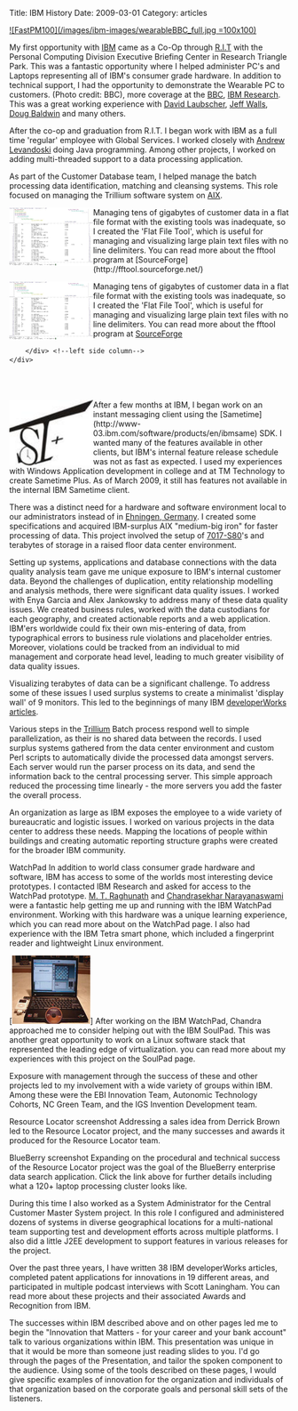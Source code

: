 Title: IBM History
Date:  2009-03-01
Category: articles

[![FastPM100](/images/ibm-images/wearableBBC_full.jpg =100x100)](https://github.com/WasatchPhotonics/FastPM100)

My first opportunity with [IBM](http://www.ibm.com) came as a Co-Op through [R.I.T](http://www.rit.edu) with the
Personal Computing Division Executive Briefing Center in Research
Triangle Park. This was a fantastic opportunity where I helped
administer PC's and Laptops representing all of IBM's consumer grade
hardware. In addition to technical support, I had the opportunity to
demonstrate the Wearable PC to customers. (Photo credit: BBC), more
coverage at the
[BBC](http://news.bbc.co.uk/2/hi/science/nature/538072.stm), [IBM Research](http://domino.research.ibm.com/library/cyberdig.nsf/0/122b8399b43ea4348525701c0073005a?OpenDocument&Highlight=0,RC23622). This was a great working experience
with [David
Laubscher](https://www.linkedin.com/in/david-laubscher-36639a2?), [Jeff
Walls](https://www.linkedin.com/in/jeffrey-walls-1ba0797?), [Doug
Baldwin](https://www.linkedin.com/in/doug-baldwin-54019a?) and many others.

After the co-op and graduation from R.I.T. I began work with IBM as a
full time 'regular' employee with Global Services. I worked closely with
[Andrew Levandoski](https://www.linkedin.com/in/levandos?) doing Java programming. Among other projects, I worked
on adding multi-threaded support to a data processing application.

As part of the Customer Database team, I helped manage the batch
processing data identification, matching and cleansing systems. This
role focused on managing the Trillium software system on
[AIX](http://www-03.ibm.com/systems/power/software/aix/).


<img align="left" src="/images/ibm-images/fftool-screenshot.jpg" style="width:30%" />
Managing tens of gigabytes of customer data in a flat
file format with the existing tools was inadequate, so I created the
'Flat File Tool', which is useful for managing and visualizing large
plain text files with no line delimiters. You can read more about the
fftool program at [SourceForge](http://fftool.sourceforge.net/)

<div class="container">
    <div class="row">
        <div class="col-md-2">
<img align="left" src="/images/ibm-images/fftool-screenshot.jpg" style="width:30%" />
        </div>
        <div class="col-md-8">

Managing tens of gigabytes of customer data in a flat
file format with the existing tools was inadequate, so I created the
'Flat File Tool', which is useful for managing and visualizing large
plain text files with no line delimiters. You can read more about the
fftool program at [SourceForge](http://fftool.sourceforge.net/)

        </div> <!--left side column-->
    </div>
</div>

<br>  
<br>  
<br>  

<img align="left" src="/images/ibm-images/SametimePlus_logo_110.jpg" style="width:30%" />
After a few months at IBM, I began work on an instant
messaging client using the
[Sametime](http://www-03.ibm.com/software/products/en/ibmsame) SDK. I wanted many of the features
available in other clients, but IBM's internal feature release schedule
was not as fast as expected. I used my experiences with Windows
Application development in college and at TM Technology to create
Sametime Plus. As of March 2009, it still has features not available in
the internal IBM Sametime client.

There was a distinct need for a hardware and software environment local
to our administrators instead of in [Ehningen,
Germany](https://www.google.com/maps/place/IBM+Ehningen/@48.6502964,8.9364503,2062m/data=!3m1!1e3!4m8!1m2!2m1!1sibm+ehningen+data+center!3m4!1s0x0000000000000000:0x3b35d9ef4bbf614c!8m2!3d48.6519571!4d8.9467496). I created some
specifications and acquired IBM-surplus AIX "medium-big iron" for faster
processing of data. This project involved the setup of
[7017-S80](http://www.coworthtechnologies.com/products/ibm/system-p/rs-6000/ibm-rs-6000-s80)'s and
terabytes of storage in a raised floor data center environment.

Setting up systems, applications and database connections with the data
quality analysis team gave me unique exposure to IBM's internal customer
data. Beyond the challenges of duplication, entity relationship
modelling and analysis methods, there were significant data quality
issues. I worked with Enya Garcia and Alex Jankowsky to address many of
these data quality issues. We created business rules, worked with the
data custodians for each geography, and created actionable reports and a
web application. IBM'ers worldwide could fix their own mis-entering of
data, from typographical errors to business rule violations and
placeholder entries. Moreover, violations could be tracked from an
individual to mid management and corporate head level, leading to much
greater visibility of data quality issues.

Visualizing terabytes of data can be a significant challenge. To address
some of these issues I used surplus systems to create a minimalist
'display wall' of 9 monitors. This led to the beginnings of many IBM
[developerWorks
articles](http://www.ibm.com/developerworks/opensource/library?sort_by=&show_abstract=true&show_all=&search_flag=&contentarea_by=All+Zones&search_by=nathan+harrington&topic_by=-1&industry_by=-1&type_by=All+Types&ibm-search=Search).

Various steps in the [Trillium](https://www.trilliumsoftware.com/) Batch process respond well to simple
parallelization, as their is no shared data between the records. I used
surplus systems gathered from the data center environment and custom
Perl scripts to automatically divide the processed data amongst servers.
Each server would run the parser process on its data, and send the
information back to the central processing server. This simple approach
reduced the processing time linearly - the more servers you add the
faster the overall process.

An organization as large as IBM exposes the employee to a wide variety
of bureaucratic and logistic issues. I worked on various projects in the
data center to address these needs. Mapping the locations of people
within buildings and creating automatic reporting structure graphs were
created for the broader IBM community.

WatchPad In addition to world class consumer grade hardware and
software, IBM has access to some of the worlds most interesting device
prototypes. I contacted IBM Research and asked for access to the
WatchPad prototype. [M. T.
Raghunath](https://in.linkedin.com/in/m-t-raghunath-a98600)  and
[Chandrasekhar
Narayanaswami](http://researcher.watson.ibm.com/researcher/view.php?person=us-chandras) were a fantastic help getting
me up and running with the IBM WatchPad environment. Working with this
hardware was a unique learning experience, which you can read more about
on the WatchPad page. I also had experience with the IBM Tetra smart
phone, which included a fingerprint reader and lightweight Linux
environment.

[![SoulPad](/images/ibm-images/soulPad_thumbnail0.png)] After working on the IBM WatchPad, Chandra approached me to
consider helping out with the IBM SoulPad. This was another great
opportunity to work on a Linux software stack that represented the
leading edge of virtualization. you can read more about my experiences
with this project on the SoulPad page.

Exposure with management through the success of these and other projects
led to my involvement with a wide variety of groups within IBM. Among
these were the EBI Innovation Team, Autonomic Technology Cohorts, NC
Green Team, and the IGS Invention Development team.

Resource Locator screenshot Addressing a sales idea from Derrick Brown
led to the Resource Locator project, and the many successes and awards
it produced for the Resource Locator team.

BlueBerry screenshot Expanding on the procedural and technical success
of the Resource Locator project was the goal of the BlueBerry enterprise
data search application. Click the link above for further details
including what a 120+ laptop processing cluster looks like.

During this time I also worked as a System Administrator for the Central
Customer Master System project. In this role I configured and
administered dozens of systems in diverse geographical locations for a
multi-national team supporting test and development efforts across
multiple platforms. I also did a little J2EE development to support
features in various releases for the project.

Over the past three years, I have written 38 IBM developerWorks
articles, completed patent applications for innovations in 19 different
areas, and participated in multiple podcast interviews with Scott
Laningham. You can read more about these projects and their associated
Awards and Recognition from IBM.

The successes within IBM described above and on other pages led me to
begin the "Innovation that Matters - for your career and your bank
account" talk to various organizations within IBM. This presentation was
unique in that it would be more than someone just reading slides to you.
I'd go through the pages of the Presentation, and tailor the spoken
component to the audience. Using some of the tools described on these
pages, I would give specific examples of innovation for the organization
and individuals of that organization based on the corporate goals and
personal skill sets of the listeners.

